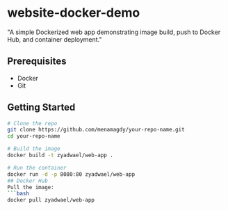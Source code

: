 # website-docker-demo
"A simple Dockerized web app demonstrating image build, push to Docker Hub, and container deployment."
## Prerequisites
- Docker
- Git
## Getting Started

```bash
# Clone the repo
git clone https://github.com/menamagdy/your-repo-name.git
cd your-repo-name

# Build the image
docker build -t zyadwael/web-app .

# Run the container
docker run -d -p 8080:80 zyadwael/web-app
## Docker Hub
Pull the image:
```bash
docker pull zyadwael/web-app
